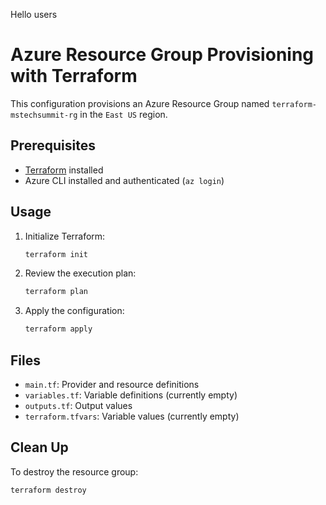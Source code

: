 Hello users
# Azure Resource Group Provisioning with Terraform

This configuration provisions an Azure Resource Group named `terraform-mstechsummit-rg` in the `East US` region.

## Prerequisites
- [Terraform](https://www.terraform.io/downloads.html) installed
- Azure CLI installed and authenticated (`az login`)

## Usage
1. Initialize Terraform:
   ```sh
   terraform init
   ```
2. Review the execution plan:
   ```sh
   terraform plan
   ```
3. Apply the configuration:
   ```sh
   terraform apply
   ```

## Files
- `main.tf`: Provider and resource definitions
- `variables.tf`: Variable definitions (currently empty)
- `outputs.tf`: Output values
- `terraform.tfvars`: Variable values (currently empty)

## Clean Up
To destroy the resource group:
```sh
terraform destroy
``` 